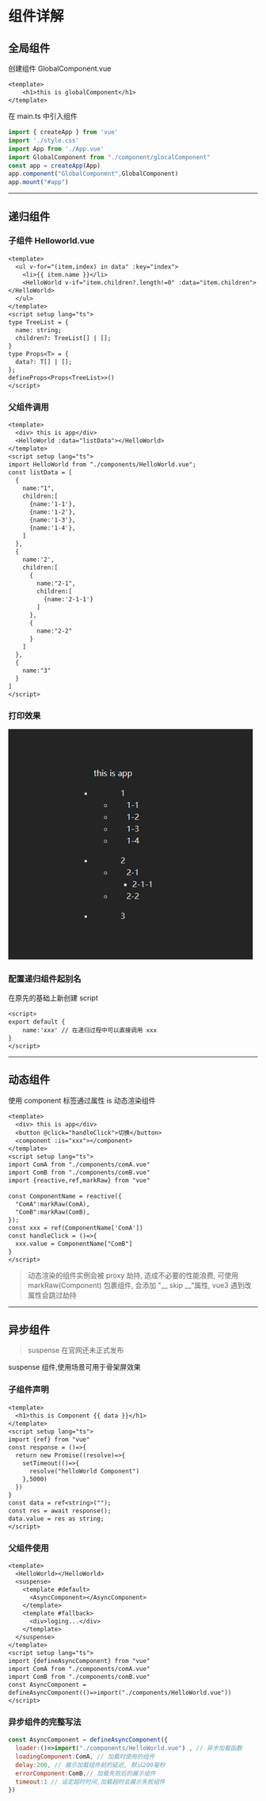 # 组件详解

## 全局组件

创建组件 GlobalComponent.vue 

```vue
<template>
	<h1>this is globalComponent</h1>
</template>
```

在 main.ts 中引入组件

```ts
import { createApp } from 'vue'
import './style.css'
import App from './App.vue'
import GlobalComponent from "./component/glocalComponent"
const app = createApp(App)
app.component("GlobalComponent",GlobalComponent)
app.mount("#app")
```

---

## 递归组件

### 子组件 Helloworld.vue

```vue
<template>
  <ul v-for="(item,index) in data" :key="index">
    <li>{{ item.name }}</li>
    <HelloWorld v-if="item.children?.length!=0" :data="item.children"></HelloWorld>
  </ul>
</template>
<script setup lang="ts">
type TreeList = {
  name: string;
  children?: TreeList[] | [];
}
type Props<T> = {
  data?: T[] | [];
};
defineProps<Props<TreeList>>()
</script>
```

### 父组件调用

```vue
<template>
  <div> this is app</div>
  <HelloWorld :data="listData"></HelloWorld>
</template>
<script setup lang="ts">
import HelloWorld from "./components/HelloWorld.vue";
const listData = [
  {
    name:"1",
    children:[
      {name:'1-1'},
      {name:'1-2'},
      {name:'1-3'},
      {name:'1-4'},
    ]
  },
  {
    name:'2',
    children:[
      {
        name:"2-1",
        children:[
          {name:'2-1-1'}
        ]
      },
      {
        name:"2-2"
      }
    ]
  },
  {
    name:"3"
  }
]
</script>
```

### 打印效果

![](https://raw.githubusercontent.com/gongjianOnline/ImgHosting/main/img/1683984780113.png)

### 配置递归组件起别名

在原先的基础上新创建 script 

```vue
<script>
export default {
    name:'xxx' // 在递归过程中可以直接调用 xxx
}
</script>
```

---

## 动态组件

使用 component 标签通过属性 is 动态渲染组件

```vue
<template>
  <div> this is app</div>
  <button @click="handleClick">切换</button>
  <component :is="xxx"></component>
</template>
<script setup lang="ts">
import ComA from "./components/comA.vue"
import ComB from "./components/comB.vue"
import {reactive,ref,markRaw} from "vue"

const ComponentName = reactive({
  "ComA":markRaw(ComA),
  "ComB":markRaw(ComB),
});
const xxx = ref(ComponentName['ComA'])
const handleClick = ()=>{
  xxx.value = ComponentName["ComB"]
}
</script>
```

> 动态渲染的组件实例会被 proxy 劫持, 造成不必要的性能浪费, 可使用 markRaw(Component) 包裹组件, 会添加 "__ skip __"属性, vue3 遇到改属性会跳过劫持

---

## 异步组件

> suspense 在官网还未正式发布

suspense 组件,使用场景可用于骨架屏效果

### 子组件声明

```vue
<template>
  <h1>this is Component {{ data }}</h1>
</template>
<script setup lang="ts">  
import {ref} from "vue"
const response = ()=>{
  return new Promise((resolve)=>{
    setTimeout(()=>{
      resolve("helloWorld Component")
    },5000)
  })
}
const data = ref<string>("");
const res = await response();
data.value = res as string;
</script>
```

### 父组件使用

```vue
<template>
  <HelloWorld></HelloWorld>
  <suspense>
    <template #default>
      <AsyncComponent></AsyncComponent>
    </template>
    <template #fallback>
      <div>loging...</div>
    </template>
  </suspense>
</template>
<script setup lang="ts">
import {defineAsyncComponent} from "vue"
import ComA from "./components/comA.vue"
import ComB from "./components/comB.vue"
const AsyncComponent = defineAsyncComponent(()=>import("./components/HelloWorld.vue"))
</script>
```

### 异步组件的完整写法

```js
const AsyncComponent = defineAsyncComponent({
  loader:()=>import("./components/HelloWorld.vue") , // 异步加载函数
  loadingComponent:ComA, // 加载时使用的组件
  delay:200, // 展示加载组件前的延迟, 默认200毫秒
  errorComponent:ComB,// 加载失败后的展示组件 
  timeout:1 // 设定超时时间,加载超时会展示失败组件
})
```

